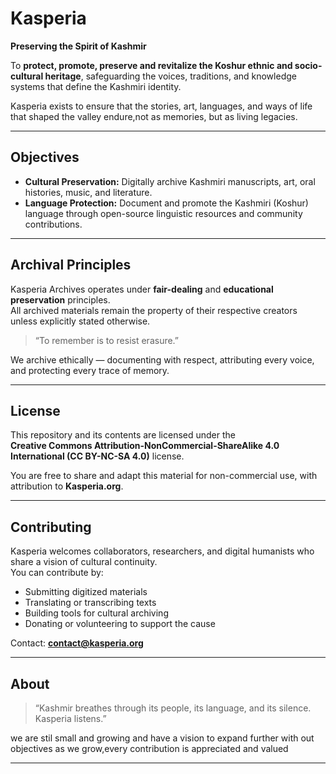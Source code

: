 #  Kasperia 
**Preserving the Spirit of Kashmir**

To **protect, promote, preserve and revitalize the Koshur ethnic and socio-cultural heritage**, safeguarding the voices, traditions, and knowledge systems that define the Kashmiri identity.

Kasperia exists to ensure that the stories, art, languages, and ways of life that shaped the valley endure,not as memories, but as living legacies.

---

## Objectives
- **Cultural Preservation:** Digitally archive Kashmiri manuscripts, art, oral histories, music, and literature.  
- **Language Protection:** Document and promote the Kashmiri (Koshur) language through open-source linguistic resources and community contributions. 
  
---

## Archival Principles
Kasperia Archives operates under **fair-dealing** and **educational preservation** principles.  
All archived materials remain the property of their respective creators unless explicitly stated otherwise.  

> “To remember is to resist erasure.”

We archive ethically — documenting with respect, attributing every voice, and protecting every trace of memory.


---

## License
This repository and its contents are licensed under the  
**Creative Commons Attribution-NonCommercial-ShareAlike 4.0 International (CC BY-NC-SA 4.0)** license.  

You are free to share and adapt this material for non-commercial use, with attribution to **Kasperia.org**.

---

## Contributing
Kasperia welcomes collaborators, researchers, and digital humanists who share a vision of cultural continuity.  
You can contribute by:
- Submitting digitized materials
- Translating or transcribing texts  
- Building tools for cultural archiving  
- Donating or volunteering to support the cause  

Contact: **contact@kasperia.org**

---

## About


> “Kashmir breathes through its people, its language, and its silence.  
> Kasperia listens.”

we are stil small and growing and have a vision to expand further with out objectives as we grow,every contribution is appreciated and valued 



---
